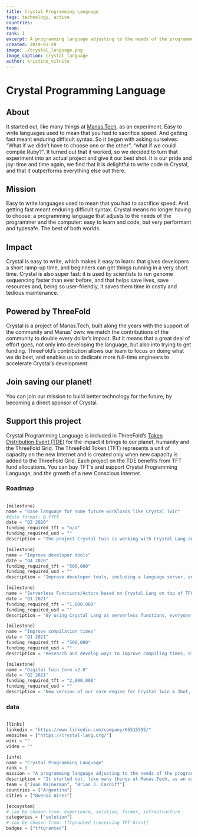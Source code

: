 ```yaml
---
title: Crystal Programming Language
tags: technology, active
countries: 
team: 
rank: 1
excerpt: A programming language adjusting to the needs of the programmer and the computer - the best of both worlds.
created: 2019-03-20
image: ./crystal_language.png
image_caption: crystal_language
author: kristine_vilnite
---
```



# Crystal Programming Language

## About

It started out, like many things at [Manas.Tech](https://manas.tech/), as an experiment. Easy to write languages used to mean that you had to sacrifice speed. And getting fast meant enduring difficult syntax. So it began with asking ourselves: “What if we didn’t have to choose one or the other”, “what if we could compile Ruby?”. It turned out that it worked, so we decided to turn that experiment into an actual project and give it our best shot. It is our pride and joy: time and time again, we find that it is delightful to write code in Crystal, and that it outperforms everything else out there.

## Mission

Easy to write languages used to mean that you had to sacrifice speed. And getting fast meant enduring difficult syntax. Crystal means no longer having to choose: a programming language that adjusts to the needs of the programmer and the computer: easy to learn and code, but very performant and typesafe. The best of both worlds.

## Impact

Crystal is easy to write, which makes it easy to learn: that gives developers a short ramp-up time, and beginners can get things running in a very short time. Crystal is also super fast: it is used by scientists to run genome sequencing faster than ever before, and that helps save lives, save resources and, being so user-friendly, it saves them time in costly and tedious maintenance.

## Powered by ThreeFold

Crystal is a project of Manas.Tech, built along the years with the support of the community and Manas’ own: we match the contributions of the community to double every dollar’s impact. But it means that a great deal of effort goes, not only into developing the language, but also into trying to get funding. ThreeFold’s contribution allows our team to focus on doing what we do best, and enables us to dedicate more full-time engineers to accelerate Crystal’s development.

## Join saving our planet!

You can join our mission to build better technology for the future, by becoming a direct sponsor of Crystal.

## Support this project

Crystal Programming Language is included in ThreeFold’s [Token Distribution Event (TDE)](https://wiki.threefold.io/#/tdeoverview)</a> for the impact it brings to our planet, humanity and the ThreeFold Grid.
The ThreeFold Token (TFT) represents a unit of capacity on the new Internet and is created only when new capacity is added to the ThreeFold Grid.
Each project on the TDE benefits from TFT fund allocations. You can buy TFT's and support Crystal Programming Language, and the growth of a new Conscious Internet.


### Roadmap

```python

[milestone]
name = "Base language for some future workloads like Crystal Twin"
#date format: Q YYYY
date = "Q3 2020"
funding_required_tft = "n/a"
funding_required_usd = ""
description = "The project Crystal Twin is working with Crystal Lang and runs on top of the grid."

[milestone]
name = "Improve developer tools"
date = "Q4 2020"
funding_required_tft = "500,000"
funding_required_usd = ""
description = "Improve developer tools, including a language server, editor tooling and debugging tools. With that, we want to continue improving the Crystal experience for developers and bringing it up to par with other languages."

[milestone]
name = "Serverless Functions/Actors based on Crystal Lang on top of TFGrid"
date = "Q1 2021"
funding_required_tft = "1,000,000"
funding_required_usd = ""
description = "By using Crystal Lang as serverless functions, everyone developer in world can use the TFGrid in green and super efficient way. Serverless functions are the new hype, we want to show how this can be done more sustainable"

[milestone]
name = "Improve compilation times"
date = "Q1 2021"
funding_required_tft = "500,000"
funding_required_usd = ""
description = "Research and develop ways to improve compiling times, either by incremental compilation or alternative strategies."

[milestone]
name = "Digital Twin Core v2.0"
date = "Q2 2021"
funding_required_tft = "2,000,000"
funding_required_usd = ""
description = "New version of our core engine for Crystal Twin & 3bot, created in Crystal lang, leading to even more efficiency."

```


### data

```python

[links]
linkedin = "https://www.linkedin.com/company/65515595/"
websites = ["https://crystal-lang.org/"]
wiki = ""
video = ""

[info]
name = "Crystal Programming Language"
rank = 3
mission = "A programming language adjusting to the needs of the programmer and the computer - the best of both worlds."
description = "It started out, like many things at Manas.Tech, as an experiment. Easy to write languages used to mean that you had to sacrifice speed. And getting fast meant enduring difficult syntax. So it began with asking ourselves: “What if we didn’t have to choose one or the other”, “what if we could compile Ruby?”. It turned out that it worked, so we decided to turn that experiment into an actual project and give it our best shot. It is our pride and joy: time and time again, we find that it is delightful to write code in Crystal, and that it outperforms everything else out there."
team = ["Juan Wajnerman", "Brian J. Cardiff"]
countries = ["Argentina"]
cities = ["Buenos Aires"]

[ecosystem]
# can be chosen from: experience, solution, farmer, infrastructure
categories = ["solution"]
# can be chosen from: tftgranted (receiving TFT Grant)
badges = ["tftgranted"]

```
